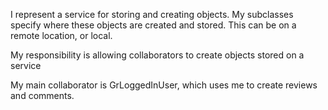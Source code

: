I represent a service for storing and creating objects. My subclasses specify where these objects are created and stored. This can be on a remote location, or local.

My responsibility is allowing collaborators to create objects stored on a service

My main collaborator is GrLoggedInUser, which uses me to create reviews and comments.